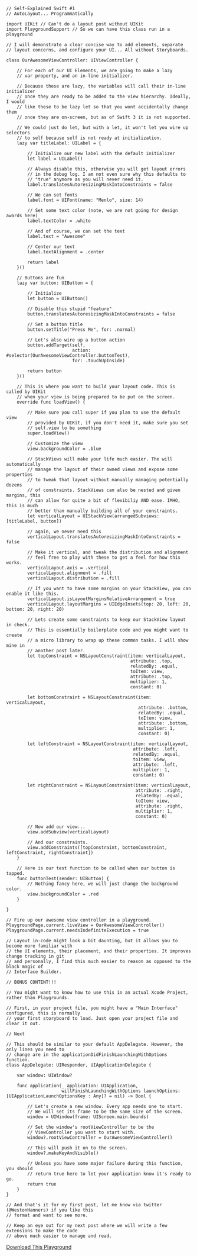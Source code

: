<!--
Title: Self-Explained Swift #1
Description: Learn Programmatic Autolayout by Example
Date: 2016/12/28
Template: post
Blog: true
-->

<pre><code>// Self-Explained Swift #1
// AutoLayout... Programmatically

import UIKit // Can't do a layout post without UIKit
import PlaygroundSupport // So we can have this class run in a playground

// I will demonstrate a clear concise way to add elements, separate
// layout concerns, and configure your UI... All without Storyboards.

class OurAwesomeViewController: UIViewController {

    // For each of our UI Elements, we are going to make a lazy
    // var property, and an in-line initializer.

    // Because these are lazy, the variables will call their in-line initializer
    // once they are ready to be added to the view hierarchy. Ideally, I would
    // like these to be lazy let so that you wont accidentally change them
    // once they are on-screen, but as of Swift 3 it is not supported.

    // We could just do let, but with a let, it won't let you wire up selectors
    // to self because self is not ready at initialization.
    lazy var titleLabel: UILabel = {

        // Initialize our new label with the default initializer
        let label = UILabel()

        // Always disable this, otherwise you will get layout errors
        // in the debug log. I am not even sure why this defaults to
        // "true" anymore as you will never need it.
        label.translatesAutoresizingMaskIntoConstraints = false

        // We can set fonts
        label.font = UIFont(name: "Menlo", size: 14)

        // Set some text color (note, we are not going for design awards here)
        label.textColor = .white

        // And of course, we can set the text
        label.text = "Awesome"

        // Center our text
        label.textAlignment = .center

        return label
    }()

    // Buttons are fun
    lazy var button: UIButton = {

        // Initialize
        let button = UIButton()

        // Disable this stupid "feature"
        button.translatesAutoresizingMaskIntoConstraints = false

        // Set a button title
        button.setTitle("Press Me", for: .normal)

        // Let's also wire up a button action
        button.addTarget(self,
                         action: #selector(OurAwesomeViewController.buttonTest),
                         for: .touchUpInside)

        return button
    }()

    // This is where you want to build your layout code. This is called by UIKit
    // when your view is being prepared to be put on the screen.
    override func loadView() {

        // Make sure you call super if you plan to use the default view
        // provided by UIKit, if you don't need it, make sure you set
        // self.view to be something
        super.loadView()

        // Customize the view
        view.backgroundColor = .blue

        // StackViews will make your life much easier. The will automatically
        // manage the layout of their owned views and expose some properties
        // to tweak that layout without manually managing potentially dozens
        // of constraints. StackViews can also be nested and given margins, this
        // can allow for quite a bit of flexibiliy AND ease. IMHO, this is much
        // better than manually building all of your constraints.
        let verticalLayout = UIStackView(arrangedSubviews: [titleLabel, button])

        // again, we never need this
        verticalLayout.translatesAutoresizingMaskIntoConstraints = false

        // Make it vertical, and tweak the distribution and alignment
        // feel free to play with these to get a feel for how this works.
        verticalLayout.axis = .vertical
        verticalLayout.alignment = .fill
        verticalLayout.distribution = .fill

        // If you want to have some margins on your StackView, you can enable it like this.
        verticalLayout.isLayoutMarginsRelativeArrangement = true
        verticalLayout.layoutMargins = UIEdgeInsets(top: 20, left: 20, bottom: 20, right: 20)

        // Lets create some constraints to keep our StackView layout in check.
        // This is essentially boilerplate code and you might want to create
        // a micro library to wrap up these common tasks. I will show mine in
        // another post later.
        let topConstraint = NSLayoutConstraint(item: verticalLayout,
                                               attribute: .top,
                                               relatedBy: .equal,
                                               toItem: view,
                                               attribute: .top,
                                               multiplier: 1,
                                               constant: 0)

        let bottomConstraint = NSLayoutConstraint(item: verticalLayout,
                                                  attribute: .bottom,
                                                  relatedBy: .equal,
                                                  toItem: view,
                                                  attribute: .bottom,
                                                  multiplier: 1,
                                                  constant: 0)

        let leftConstraint = NSLayoutConstraint(item: verticalLayout,
                                                attribute: .left,
                                                relatedBy: .equal,
                                                toItem: view,
                                                attribute: .left,
                                                multiplier: 1,
                                                constant: 0)

        let rightConstraint = NSLayoutConstraint(item: verticalLayout,
                                                 attribute: .right,
                                                 relatedBy: .equal,
                                                 toItem: view,
                                                 attribute: .right,
                                                 multiplier: 1,
                                                 constant: 0)

        // Now add our view...
        view.addSubview(verticalLayout)

        // And our constraints.
        view.addConstraints([topConstraint, bottomConstraint, leftConstraint, rightConstraint])
    }

    // Here is our test function to be called when our button is tapped.
    func buttonTest(sender: UIButton) {
        // Nothing fancy here, we will just change the background color.
        view.backgroundColor = .red
    }

}

// Fire up our awesome view controller in a playground.
PlaygroundPage.current.liveView = OurAwesomeViewController()
PlaygroundPage.current.needsIndefiniteExecution = true

// Layout in-code might look a bit daunting, but it allows you to become more familiar with
// the UI elements, their placement, and their properties. It improves change tracking in git
// and personally, I find this much easier to reason as opposed to the black magic of
// Interface Builder.

// BONUS CONTENT!!!

// You might want to know how to use this in an actual Xcode Project, rather than Playgrounds.

// First, in your project file, you might have a "Main Interface" configured, this is normally
// your first storyboard to load. Just open your project file and clear it out.

// Next

// This should be similar to your default AppDelegate. However, the only lines you need to
// change are in the applicationDidFinishLaunchingWithOptions function.
class AppDelegate: UIResponder, UIApplicationDelegate {

    var window: UIWindow?

    func application(_ application: UIApplication,
                     willFinishLaunchingWithOptions launchOptions: [UIApplicationLaunchOptionsKey : Any]? = nil) -> Bool {

        // Let's create a new window. Every app needs one to start.
        // We will set its frame to be the same size of the screen.
        window = UIWindow(frame: UIScreen.main.bounds)

        // Set the window's rootViewController to be the
        // ViewController you want to start with.
        window?.rootViewController = OurAwesomeViewController()

        // This will push it on to the screen.
        window?.makeKeyAndVisible()

        // Unless you have some major failure during this function, you should
        // return true here to let your application know it's ready to go.
        return true
    }
}

// And that's it for my first post, let me know via twitter (@WestonHanners) if you like this
// format and want to see more.

// Keep an eye out for my next post where we will write a few extensions to make the code
// above much easier to manage and read.</code></pre>

[Download This Playground][1]

[1]: content/downloads/1-Layout.zip